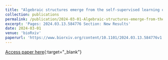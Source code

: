 ```yaml
---
title: "Algebraic structures emerge from the self-supervised learning of natural sounds"
collection: publications
permalink: /publication/2024-03-01-Algebraic-structures-emerge-from-the-self-supervised-learning-of-natural-sounds
excerpt: 'Pages: 2024.03.13.584776 Section: New Results'
date: 2024-03-01
venue: 'bioRxiv'
paperurl: 'https://www.biorxiv.org/content/10.1101/2024.03.13.584776v1'
---
```

[Access paper here](https://www.biorxiv.org/content/10.1101/2024.03.13.584776v1){:target="_blank"}
